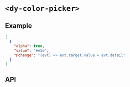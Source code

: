 # `<dy-color-picker>`

## Example

<gbp-example name="dy-color-picker" src="https://esm.sh/duoyun-ui/elements/color-picker">

```json
[
  {
    "alpha": true,
    "value": "#e5e",
    "@change": "(evt) => evt.target.value = evt.detail"
  }
]
```

</gbp-example>

## API

<gbp-api src="/src/elements/color-picker.ts"></gbp-api>
